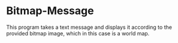 # Bitmap-Message
This program takes a text message and displays it according to the provided bitmap image,
which in this case is a world map.
